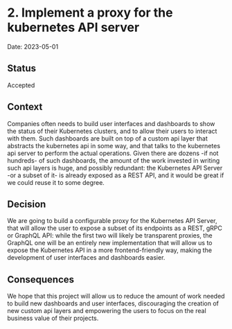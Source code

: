 # 2. Implement a proxy for the kubernetes API server

Date: 2023-05-01

## Status

Accepted

## Context

Companies often needs to build user interfaces and dashboards to show the status of their Kubernetes clusters, and to allow their users to interact with them.
Such dashboards are built on top of a custom api layer that abstracts the kubernetes api in some way, and that talks to the kubernetes api server to perform the actual operations.
Given there are dozens -if not hundreds- of such dashboards, the amount of the work invested in writing such api layers is huge, and possibly redundant: the Kubernetes API Server -or a subset of it- is already exposed as a REST API, and it would be great if we could reuse it to some degree.

## Decision

We are going to build a configurable proxy for the Kubernetes API Server, that will allow the user to expose a subset of its endpoints as a REST, gRPC or GraphQL API: while the first two will likely be transparent proxies, the GraphQL one will be an entirely new implementation that will allow us to expose the Kubernetes API in a more frontend-friendly way, making the development of user interfaces and dashboards easier.

## Consequences

We hope that this project will allow us to reduce the amount of work needed to build new dashboards and user interfaces, discouraging the creation of new custom api layers and empowering the users to focus on the real business value of their projects.
